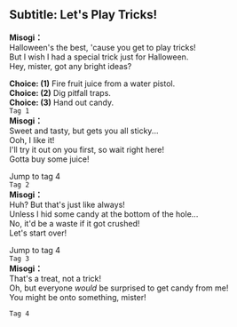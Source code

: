 # 

  
## Subtitle: Let's Play Tricks!
  
**Misogi：**  
Halloween's the best, 'cause you get to play tricks!  
But I wish I had a special trick just for Halloween.  
Hey, mister, got any bright ideas?  
  
**Choice: (1)**  Fire fruit juice from a water pistol.  
**Choice: (2)**  Dig pitfall traps.  
**Choice: (3)**  Hand out candy.  
`Tag 1`  
**Misogi：**  
Sweet and tasty, but gets you all sticky...  
 Ooh, I like it!  
I'll try it out on you first, so wait right here!  
Gotta buy some juice!  
  
Jump to tag 4  
`Tag 2`  
**Misogi：**  
Huh? But that's just like always!  
Unless I hid some candy at the bottom of the hole...  
No, it'd be a waste if it got crushed!  
 Let's start over!  
  
Jump to tag 4  
`Tag 3`  
**Misogi：**  
That's a treat, not a trick!  
Oh, but everyone *would* be surprised to get candy from me!  
You might be onto something, mister!  
  
`Tag 4`  
